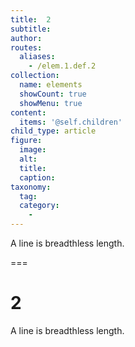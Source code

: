 ```yaml
---
title:  2
subtitle: 
author:
routes:
  aliases:
    - /elem.1.def.2
collection:
  name: elements
  showCount: true
  showMenu: true
content:
  items: '@self.children'
child_type: article
figure:
  image:
  alt:
  title:
  caption:
taxonomy:
  tag:
  category:
    - 
---
```


<p>A <term>line</term> is breadthless length.</p>

===

<h1>2</h1>
<p>A <term>line</term> is breadthless length.</p>
